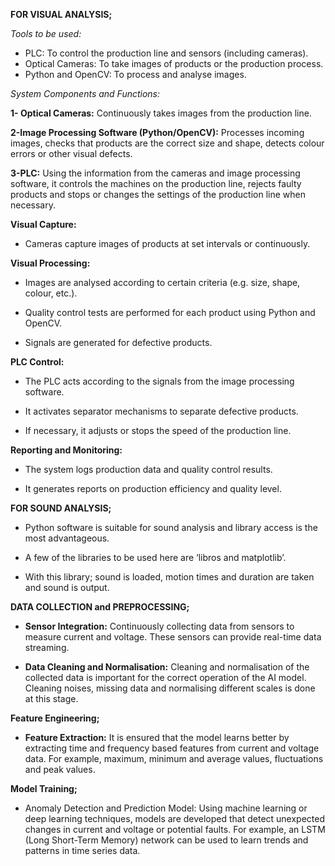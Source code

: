 **FOR VISUAL ANALYSIS;**

*Tools to be used:*

- PLC: To control the production line and sensors (including cameras).
- Optical Cameras: To take images of products or the production process.
- Python and OpenCV: To process and analyse images.
  

*System Components and Functions:*

**1- Optical Cameras:** Continuously takes images from the production line.

**2-Image Processing Software (Python/OpenCV):** Processes incoming images, checks that products are the correct size and shape, detects colour errors or other visual defects.

**3-PLC:** Using the information from the cameras and image processing software, it controls the machines on the production line, rejects faulty products and stops or changes the settings of the production line when necessary.


**Visual Capture:**

- Cameras capture images of products at set intervals or continuously.
  
**Visual Processing:**

- Images are analysed according to certain criteria (e.g. size, shape, colour, etc.).
  
- Quality control tests are performed for each product using Python and OpenCV.
  
- Signals are generated for defective products.

**PLC Control:**

- The PLC acts according to the signals from the image processing software.
  
- It activates separator mechanisms to separate defective products.
  
- If necessary, it adjusts or stops the speed of the production line.
  
**Reporting and Monitoring:**

- The system logs production data and quality control results.
  
- It generates reports on production efficiency and quality level.

**FOR SOUND ANALYSIS;**
- Python software is suitable for sound analysis and library access is the most advantageous.

- A few of the libraries to be used here are ‘libros and matplotlib’.

- With this library; sound is loaded, motion times and duration are taken and sound is output.



**DATA COLLECTION and PREPROCESSING;**
- **Sensor Integration:** Continuously collecting data from sensors to measure current and voltage. These sensors can provide real-time data streaming.
  
- **Data Cleaning and Normalisation:** Cleaning and normalisation of the collected data is important for the correct operation of the AI model. Cleaning noises, missing data and normalising different scales is done at this stage.


**Feature Engineering;** 
- **Feature Extraction:** It is ensured that the model learns better by extracting time and frequency based features from current and voltage data. For example, maximum, minimum and average values, fluctuations and peak values.

 **Model Training;**
 - Anomaly Detection and Prediction Model: Using machine learning or deep learning techniques, models are developed that detect unexpected changes in current and voltage or potential faults. For example, an LSTM (Long Short-Term Memory) network can be used to learn trends and patterns in time series data.

